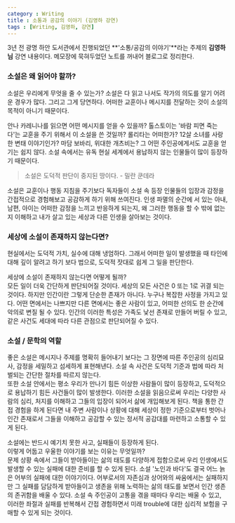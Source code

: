 ```yaml
---
category : Writing  
title : 소통과 공감의 이야기 (김영하 강연)   
tags : [Writing, 김영하, 강연]
---  
```


3년 전 광명 하안 도서관에서 진행되었던 **'소통/공감의 이야기'**라는 주제의 **김영하님** 강연 내용이다. 메모장에 묵혀두었던 노트를 꺼내어 블로그로 정리한다.  

### 소설은 왜 읽어야 할까?  
소설은 우리에게 무엇을 줄 수 있는가? 소설은 다 읽고 나서도 작가의 의도를 알기 어려운 경우가 많다. 그리고 그게 당연하다. 어떠한 교훈이나 메시지를 전달하는 것이 소설의 목적이 아니기 때문이다.  

안나 카레니나를 읽으면 어떤 메시지를 얻을 수 있을까? 톨스토이는 '바람 피면 죽는다'는 교훈을 주기 위해서 이 소설을 쓴 것일까? 롤리타는 어떠한가? 12살 소녀를 사랑한 변태 이야기인가? 마담 보바리, 위대한 개츠비는? 그 어떤 주인공에게서도 교훈을 얻기는 쉽지 않다. 소설 속에서는 유독 현실 세계에서 용납하지 않는 인물들이 많이 등장하기 때문이다.  

> 소설은 도덕적 판단이 중지된 땅이다.  - 밀란 쿤데라

소설은 교훈이나 행동 지침을 주기보다 독자들이 소설 속 등장 인물들의 입장과 감정을 간접적으로 경험해보고 공감하게 하기 위해 쓰여진다. 인생 파멸의 순간에 서 있는 아내, 남편, 아이는 어떠한 감정을 느끼고 반응하게 되는지, 왜 그러한 행동을 할 수 밖에 없는지 이해하고 내가 살고 있는 세상과 다른 인생을 살아보는 것이다. 

### 세상에 소설이 존재하지 않는다면?  
현실에서는 도덕적 가치, 실수에 대해 냉엄하다. 그래서 어떠한 일이 발생했을 때 타인에 대해 깊이 알려고 하기 보다 법으로, 도덕적 잣대로 쉽게 그 일을 판단한다. 

세상에 소설이 존재하지 않는다면 어떻게 될까?  
모든 일이 더욱 간단하게 판단되어질 것이다. 세상의 모든 사건은 0 또는 1로 귀결 되는 것이다. 하지만 인간이란 그렇게 단순한 존재가 아니다. 누구나 복잡한 사정을 가지고 있다. 어떤 면에서는 나쁘지만 다른 면에서는 좋은 사람이 있고, 어떠한 선의도 한 순간에 악의로 변질 될 수 있다. 인간의 이러한 특성은 가족도 낯선 존재로 만들어 버릴 수 있고, 같은 사건도 세대에 따라 다른 관점으로 판단되어질 수 있다.  

### 소설 / 문학의 역할  
좋은 소설은 메시지나 주제를 명확히 들어내기 보다는 그 장면에 따른 주인공의 심리묘사, 감정을 세밀하고 섬세하게 표현해낸다. 소설 속 사건은 도덕적 기준과 법에 따라 처벌되는 간단한 절차를 따르지 않는다.  
또한 소설 안에서는 평소 우리가 만나기 힘든 이상한 사람들이 많이 등장하고, 도덕적으로 용납하기 힘든 사건들이 많이 발생한다. 이러한 소설을 읽음으로써 우리는 다양한 사람의 심리, 처지를 이해하고 그들의 입장이 되어서 삶에 개입해보게 된다. 
책을 통한 간접 경험을 하게 된다면 내 주변 사람이나 상황에 대해 세상이 정한 기준으로부터 벗어나 인간 존재로서 그들을 이해하고 공감할 수 있는 정서적 공감대를 마련하고 소통할 수 있게 된다. 

소설에는 반드시 예기치 못한 사고, 실패들이 등장하게 된다.  
이렇게 어둡고 우울한 이야기를 보는 이유는 무엇일까?  
문제 상황 속에서 그들이 받아들이는 삶의 태도를 다양하게 접함으로써 우리 인생에서도 발생할 수 있는 실패에 대한 준비를 할 수 있게 된다. 소설 '노인과 바다'도 결국 어느 늙은 어부의 실패에 대한 이야기이다. 어부로서의 자존심과 상어와의 싸움에서는 실패하지만 그 실패를 담담하게 받아들이고 생존을 위해 노력하는 삶의 태도를 보면서 인간 생존의 존귀함을 배울 수 있다. 소설 속 주인공이 고통을 겪을 때마다 우리는 배울 수 있고, 이러한 좌절과 실패를 반복해서 간접 경험하면서 미래 trouble에 대한 심리적 보험을 구매할 수 있게 되는 것이다. 


